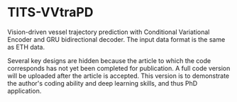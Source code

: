 # TITS-VVtraPD
Vision-driven vessel trajectory prediction with Conditional Variational Encoder and GRU bidirectional decoder. The input data format is the same as ETH data.

Several key designs are hidden because the article to which the code corresponds has not yet been completed for publication. A full code version will be uploaded after the article is accepted. This version is to demonstrate the author's coding ability and deep learning skills, and thus PhD application.
